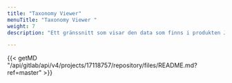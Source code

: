 ```yaml
---
title: "Taxonomy Viewer"
menuTitle: "Taxonomy Viewer "
weight: 7
description: "Ett gränssnitt som visar den data som finns i produkten JobTech Taxonomy."

---
```

{{< getMD "/api/gitlab/api/v4/projects/17118757/repository/files/README.md?ref=master" >}}
